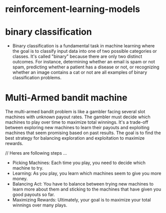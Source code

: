 # reinforcement-learning-models

# binary classification

* Binary classification is a fundamental task in machine learning where the goal is to classify input data into one of two possible categories or classes. It's called "binary" because there are only two distinct outcomes. For instance, determining whether an email is spam or not spam, predicting whether a patient has a disease or not, or recognizing whether an image contains a cat or not are all examples of binary classification problems.

# Multi-Armed bandit machine

The multi-armed bandit problem is like a gambler facing several slot machines with unknown payout rates. The gambler must decide which machines to play over time to maximize total winnings. It's a trade-off between exploring new machines to learn their payouts and exploiting machines that seem promising based on past results. The goal is to find the best strategy for balancing exploration and exploitation to maximize rewards.

// Heres are following steps ...

* Picking Machines: Each time you play, you need to decide which machine to try.
* Learning: As you play, you learn which machines seem to give you more money.
* Balancing Act: You have to balance between trying new machines to learn more about them and sticking to the machines that have given you good payouts so far.
* Maximizing Rewards: Ultimately, your goal is to maximize your total winnings over many plays.
